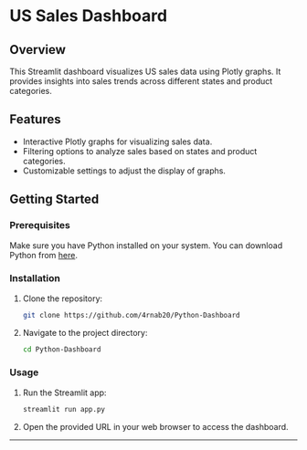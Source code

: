 # US Sales Dashboard

## Overview
This Streamlit dashboard visualizes US sales data using Plotly graphs. It provides insights into sales trends across different states and product categories.

## Features
- Interactive Plotly graphs for visualizing sales data.
- Filtering options to analyze sales based on states and product categories.
- Customizable settings to adjust the display of graphs.

## Getting Started
### Prerequisites
Make sure you have Python installed on your system. You can download Python from [here](https://www.python.org/downloads/).

### Installation
1. Clone the repository:
    ```bash
    git clone https://github.com/4rnab20/Python-Dashboard
    ```
2. Navigate to the project directory:
    ```bash
    cd Python-Dashboard
    ```

### Usage
1. Run the Streamlit app:
    ```bash
    streamlit run app.py
    ```
2. Open the provided URL in your web browser to access the dashboard.

---
